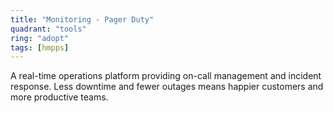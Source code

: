 ```yaml
---
title: "Monitoring - Pager Duty"
quadrant: "tools"
ring: "adopt"
tags: [hmpps]
---
```


A real-time operations platform providing on-call management and incident response. Less downtime and fewer outages means happier customers and more productive teams.

